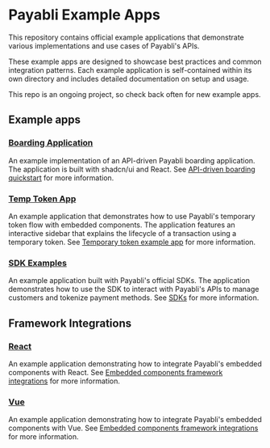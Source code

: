 
# Payabli Example Apps
This repository contains official example applications that demonstrate various implementations and use cases of Payabli's APIs. 

These example apps are designed to showcase best practices and common integration patterns. Each example application is self-contained within its own directory and includes detailed documentation on setup and usage.

This repo is an ongoing project, so check back often for new example apps. 

## Example apps

### [Boarding Application](https://github.com/payabli/examples/tree/main/boarding)

An example implementation of an API-driven Payabli boarding application.
The application is built with shadcn/ui and React.
See [API-driven boarding quickstart](https://docs.payabli.com/developers/developer-guides/boarding-quickstart-api) for more information.

### [Temp Token App](https://github.com/payabli/examples/tree/main/temp-token)

An example application that demonstrates how to use Payabli's temporary token flow with embedded components.
The application features an interactive sidebar that explains the lifecycle of a transaction using a temporary token.
See [Temporary token example app](https://docs.payabli.com/developers/developer-guides/temp-token-app) for more information.

### [SDK Examples](https://github.com/payabli/examples/tree/main/sdk)

An example application built with Payabli's official SDKs.
The application demonstrates how to use the SDK to interact with Payabli's APIs to manage customers and tokenize payment methods.
See [SDKs](https://docs.payabli.com/developers/developer-guides/tools-overview#sdks) for more information.

## Framework Integrations

### [React](https://github.com/payabli/examples/tree/main/react-integration)

An example application demonstrating how to integrate Payabli's embedded components with React.
See [Embedded components framework integrations](https://docs.payabli.com/developers/developer-guides/embedded-components-frameworks#react) for more information.

### [Vue](https://github.com/payabli/examples/tree/main/vue-integration)

An example application demonstrating how to integrate Payabli's embedded components with Vue.
See [Embedded components framework integrations](https://docs.payabli.com/developers/developer-guides/embedded-components-frameworks#vue) for more information.
